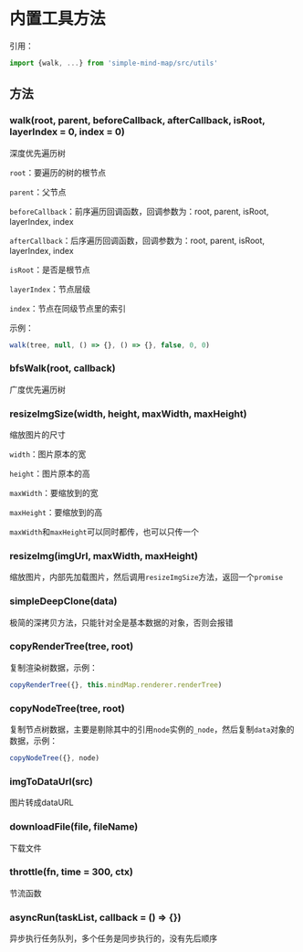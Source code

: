 # 内置工具方法

引用：

```js
import {walk, ...} from 'simple-mind-map/src/utils'
```

## 方法

### walk(root, parent, beforeCallback, afterCallback, isRoot, layerIndex = 0, index = 0)

深度优先遍历树

`root`：要遍历的树的根节点

`parent`：父节点

`beforeCallback`：前序遍历回调函数，回调参数为：root, parent, isRoot, layerIndex, index

`afterCallback`：后序遍历回调函数，回调参数为：root, parent, isRoot, layerIndex, index

`isRoot`：是否是根节点

`layerIndex`：节点层级

`index`：节点在同级节点里的索引

示例：

```js
walk(tree, null, () => {}, () => {}, false, 0, 0)
```

### bfsWalk(root, callback)

广度优先遍历树

### resizeImgSize(width, height, maxWidth, maxHeight)

缩放图片的尺寸

`width`：图片原本的宽

`height`：图片原本的高

`maxWidth`：要缩放到的宽

`maxHeight`：要缩放到的高

`maxWidth`和`maxHeight`可以同时都传，也可以只传一个

### resizeImg(imgUrl, maxWidth, maxHeight)

缩放图片，内部先加载图片，然后调用`resizeImgSize`方法，返回一个`promise`

### simpleDeepClone(data)

极简的深拷贝方法，只能针对全是基本数据的对象，否则会报错

### copyRenderTree(tree, root)

复制渲染树数据，示例：

```js
copyRenderTree({}, this.mindMap.renderer.renderTree)
```

### copyNodeTree(tree, root)

复制节点树数据，主要是剔除其中的引用`node`实例的`_node`，然后复制`data`对象的数据，示例：

```js
copyNodeTree({}, node)
```

### imgToDataUrl(src)

图片转成dataURL

### downloadFile(file, fileName)

下载文件

### throttle(fn, time = 300, ctx)

节流函数

### asyncRun(taskList, callback = () => {})

异步执行任务队列，多个任务是同步执行的，没有先后顺序